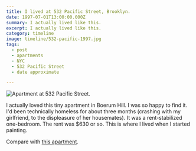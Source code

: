 ```yaml
---
title: I lived at 532 Pacific Street, Brooklyn.
date: 1997-07-01T13:00:00.000Z
summary: I actually lived like this.
excerpt: I actually lived like this.
category: timeline
image: timeline/532-pacific-1997.jpg
tags:
  - post
  - apartments
  - NYC
  - 532 Pacific Street
  - date approximate

---
```


![Apartment at 532 Pacific Street.](/static/img/timeline/532-pacific-1997.jpg "Apartment at 532 Pacific Street.")

I actually loved this tiny apartment in Boerum Hill. I was so happy to find it. I'd been technically homeless for about three months (crashing with my girlfriend, to the displeasure of her housemates). It was a rent-stabilized one-bedroom. The rent was $630 or so.  This is where I lived when I started painting.

Compare with [this apartment](/timeline/315-tricou-interior/).
